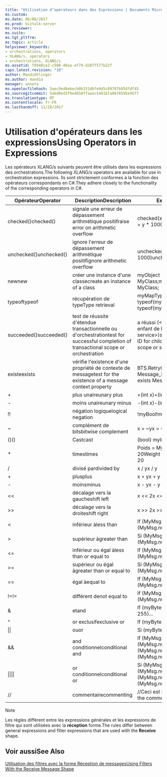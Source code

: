 ```yaml
---
title: "Utilisation d’opérateurs dans des Expressions | Documents Microsoft"
ms.custom: 
ms.date: 06/08/2017
ms.prod: biztalk-server
ms.reviewer: 
ms.suite: 
ms.tgt_pltfrm: 
ms.topic: article
helpviewer_keywords:
- orchestrations, operators
- XLANG/s, operators
- orchestrations, XLANG/s
ms.assetid: f0948ce2-c508-48aa-af79-d207f577b22f
caps.latest.revision: "10"
author: MandiOhlinger
ms.author: mandia
manager: anneta
ms.openlocfilehash: 5aec9ed6ebecb0b151dbfe9d5c09707b954fdf45
ms.sourcegitcommit: 5abd0ed3f9e4858ffaaec5481bfa8878595e95f7
ms.translationtype: MT
ms.contentlocale: fr-FR
ms.lasthandoff: 11/28/2017
---
```

# <a name="using-operators-in-expressions"></a><span data-ttu-id="49ffc-102">Utilisation d'opérateurs dans les expressions</span><span class="sxs-lookup"><span data-stu-id="49ffc-102">Using Operators in Expressions</span></span>
<span data-ttu-id="49ffc-103">Les opérateurs XLANG/s suivants peuvent être utilisés dans les expressions des orchestrations.</span><span class="sxs-lookup"><span data-stu-id="49ffc-103">The following XLANG/s operators are available for use in orchestration expressions.</span></span> <span data-ttu-id="49ffc-104">Ils sont strictement conformes à la fonction des opérateurs correspondants en C#.</span><span class="sxs-lookup"><span data-stu-id="49ffc-104">They adhere closely to the functionality of the corresponding operators in C#.</span></span>  
  
|<span data-ttu-id="49ffc-105">Opérateur</span><span class="sxs-lookup"><span data-stu-id="49ffc-105">Operator</span></span>|<span data-ttu-id="49ffc-106"> Description</span><span class="sxs-lookup"><span data-stu-id="49ffc-106">Description</span></span>|<span data-ttu-id="49ffc-107">Exemple</span><span class="sxs-lookup"><span data-stu-id="49ffc-107">Example</span></span>|  
|--------------|-----------------|-------------|  
|<span data-ttu-id="49ffc-108">checked()</span><span class="sxs-lookup"><span data-stu-id="49ffc-108">checked()</span></span>|<span data-ttu-id="49ffc-109">signale une erreur de dépassement arithmétique positif</span><span class="sxs-lookup"><span data-stu-id="49ffc-109">raise error on arithmetic overflow</span></span>|<span data-ttu-id="49ffc-110">checked(x = y * 1000)</span><span class="sxs-lookup"><span data-stu-id="49ffc-110">checked(x = y * 1000)</span></span>|  
|<span data-ttu-id="49ffc-111">unchecked()</span><span class="sxs-lookup"><span data-stu-id="49ffc-111">unchecked()</span></span>|<span data-ttu-id="49ffc-112">ignore l'erreur de dépassement arithmétique positif</span><span class="sxs-lookup"><span data-stu-id="49ffc-112">ignore arithmetic overflow</span></span>|<span data-ttu-id="49ffc-113">unchecked(x = y * 1000)</span><span class="sxs-lookup"><span data-stu-id="49ffc-113">unchecked(x = y * 1000)</span></span>|  
|<span data-ttu-id="49ffc-114">new</span><span class="sxs-lookup"><span data-stu-id="49ffc-114">new</span></span>|<span data-ttu-id="49ffc-115">créer une instance d'une classe</span><span class="sxs-lookup"><span data-stu-id="49ffc-115">create an instance of a class</span></span>|<span data-ttu-id="49ffc-116">myObject = new MyClass;</span><span class="sxs-lookup"><span data-stu-id="49ffc-116">myObject = new MyClass;</span></span>|  
|<span data-ttu-id="49ffc-117">typeof</span><span class="sxs-lookup"><span data-stu-id="49ffc-117">typeof</span></span>|<span data-ttu-id="49ffc-118">récupération de type</span><span class="sxs-lookup"><span data-stu-id="49ffc-118">Type retrieval</span></span>|<span data-ttu-id="49ffc-119">myMapType = typeof(myMap)</span><span class="sxs-lookup"><span data-stu-id="49ffc-119">myMapType = typeof(myMap)</span></span>|  
|<span data-ttu-id="49ffc-120">succeeded()</span><span class="sxs-lookup"><span data-stu-id="49ffc-120">succeeded()</span></span>|<span data-ttu-id="49ffc-121">test de réussite d'étendue transactionnelle ou d'orchestration</span><span class="sxs-lookup"><span data-stu-id="49ffc-121">test for successful completion of transactional scope or orchestration</span></span>|<span data-ttu-id="49ffc-122">a réussi (\<ID de transaction enfant de l’étendue actuelle ou service\>)</span><span class="sxs-lookup"><span data-stu-id="49ffc-122">succeeded(\<transaction ID for child transaction of current scope or service\>)</span></span>|  
|<span data-ttu-id="49ffc-123">existe</span><span class="sxs-lookup"><span data-stu-id="49ffc-123">exists</span></span>|<span data-ttu-id="49ffc-124">vérifie l'existence d'une propriété de contexte de message</span><span class="sxs-lookup"><span data-stu-id="49ffc-124">test for the existence of a message context property</span></span>|<span data-ttu-id="49ffc-125">BTS.RetryCount exists Message_In</span><span class="sxs-lookup"><span data-stu-id="49ffc-125">BTS.RetryCount exists Message_In</span></span>|  
|+|<span data-ttu-id="49ffc-126">plus unaire</span><span class="sxs-lookup"><span data-stu-id="49ffc-126">unary plus</span></span>|<span data-ttu-id="49ffc-127">+(int x)</span><span class="sxs-lookup"><span data-stu-id="49ffc-127">+(int x)</span></span>|  
|-|<span data-ttu-id="49ffc-128">moins unaire</span><span class="sxs-lookup"><span data-stu-id="49ffc-128">unary minus</span></span>|<span data-ttu-id="49ffc-129">-(int x)</span><span class="sxs-lookup"><span data-stu-id="49ffc-129">-(int x)</span></span>|  
|<span data-ttu-id="49ffc-130">!</span><span class="sxs-lookup"><span data-stu-id="49ffc-130">!</span></span>|<span data-ttu-id="49ffc-131">négation logique</span><span class="sxs-lookup"><span data-stu-id="49ffc-131">logical negation</span></span>|<span data-ttu-id="49ffc-132">!myBool</span><span class="sxs-lookup"><span data-stu-id="49ffc-132">!myBool</span></span>|  
|~|<span data-ttu-id="49ffc-133">complément de bits</span><span class="sxs-lookup"><span data-stu-id="49ffc-133">bitwise complement</span></span>|<span data-ttu-id="49ffc-134">x = ~y</span><span class="sxs-lookup"><span data-stu-id="49ffc-134">x = ~y</span></span>|  
|<span data-ttu-id="49ffc-135">()</span><span class="sxs-lookup"><span data-stu-id="49ffc-135">()</span></span>|<span data-ttu-id="49ffc-136">Cast</span><span class="sxs-lookup"><span data-stu-id="49ffc-136">cast</span></span>|<span data-ttu-id="49ffc-137">(bool) myInt</span><span class="sxs-lookup"><span data-stu-id="49ffc-137">(bool) myInt</span></span>|  
|*|<span data-ttu-id="49ffc-138">times</span><span class="sxs-lookup"><span data-stu-id="49ffc-138">times</span></span>|<span data-ttu-id="49ffc-139">Poids = MyMsg.numOrders * 20</span><span class="sxs-lookup"><span data-stu-id="49ffc-139">Weight = MyMsg.numOrders * 20</span></span>|  
|/|<span data-ttu-id="49ffc-140">divisé par</span><span class="sxs-lookup"><span data-stu-id="49ffc-140">divided by</span></span>|<span data-ttu-id="49ffc-141">x / y</span><span class="sxs-lookup"><span data-stu-id="49ffc-141">x / y</span></span>|  
|+|<span data-ttu-id="49ffc-142">plus</span><span class="sxs-lookup"><span data-stu-id="49ffc-142">plus</span></span>|<span data-ttu-id="49ffc-143">x + y</span><span class="sxs-lookup"><span data-stu-id="49ffc-143">x + y</span></span>|  
|-|<span data-ttu-id="49ffc-144">moins</span><span class="sxs-lookup"><span data-stu-id="49ffc-144">minus</span></span>|<span data-ttu-id="49ffc-145">x - y</span><span class="sxs-lookup"><span data-stu-id="49ffc-145">x - y</span></span>|  
|<<|<span data-ttu-id="49ffc-146">décalage vers la gauche</span><span class="sxs-lookup"><span data-stu-id="49ffc-146">shift left</span></span>|<span data-ttu-id="49ffc-147">x << 2</span><span class="sxs-lookup"><span data-stu-id="49ffc-147">x << 2</span></span>|  
|>>|<span data-ttu-id="49ffc-148">décalage vers la droite</span><span class="sxs-lookup"><span data-stu-id="49ffc-148">shift right</span></span>|<span data-ttu-id="49ffc-149">x >> 2</span><span class="sxs-lookup"><span data-stu-id="49ffc-149">x >> 2</span></span>|  
|<|<span data-ttu-id="49ffc-150">inférieur à</span><span class="sxs-lookup"><span data-stu-id="49ffc-150">less than</span></span>|<span data-ttu-id="49ffc-151">If (MyMsg.numOrders < 10)...</span><span class="sxs-lookup"><span data-stu-id="49ffc-151">If (MyMsg.numOrders < 10)...</span></span>|  
|>|<span data-ttu-id="49ffc-152">supérieur à</span><span class="sxs-lookup"><span data-stu-id="49ffc-152">greater than</span></span>|<span data-ttu-id="49ffc-153">Si (MyMsg.numOrders > 10)...</span><span class="sxs-lookup"><span data-stu-id="49ffc-153">If (MyMsg.numOrders > 10)...</span></span>|  
|<=|<span data-ttu-id="49ffc-154">inférieur ou égal à</span><span class="sxs-lookup"><span data-stu-id="49ffc-154">less than or equal to</span></span>|<span data-ttu-id="49ffc-155">If (MyMsg.numOrders <= 10)...</span><span class="sxs-lookup"><span data-stu-id="49ffc-155">If (MyMsg.numOrders <= 10)...</span></span>|  
|>=|<span data-ttu-id="49ffc-156">supérieur ou égal à</span><span class="sxs-lookup"><span data-stu-id="49ffc-156">greater than or equal to</span></span>|<span data-ttu-id="49ffc-157">Si (MyMsg.numOrders > = 10)...</span><span class="sxs-lookup"><span data-stu-id="49ffc-157">If (MyMsg.numOrders >= 10)...</span></span>|  
|==|<span data-ttu-id="49ffc-158">égal à</span><span class="sxs-lookup"><span data-stu-id="49ffc-158">equal to</span></span>|<span data-ttu-id="49ffc-159">If (MyMsg.numOrders == 10)...</span><span class="sxs-lookup"><span data-stu-id="49ffc-159">If (MyMsg.numOrders == 10)...</span></span>|  
|<span data-ttu-id="49ffc-160">!=</span><span class="sxs-lookup"><span data-stu-id="49ffc-160">!=</span></span>|<span data-ttu-id="49ffc-161">différent de</span><span class="sxs-lookup"><span data-stu-id="49ffc-161">not equal to</span></span>|<span data-ttu-id="49ffc-162">If (MyMsg.numOrders != 10)...</span><span class="sxs-lookup"><span data-stu-id="49ffc-162">If (MyMsg.numOrders != 10)...</span></span>|  
|&|<span data-ttu-id="49ffc-163">et</span><span class="sxs-lookup"><span data-stu-id="49ffc-163">and</span></span>|<span data-ttu-id="49ffc-164">If (myByte & 255)...</span><span class="sxs-lookup"><span data-stu-id="49ffc-164">If (myByte & 255)...</span></span>|  
|^|<span data-ttu-id="49ffc-165">or exclusif</span><span class="sxs-lookup"><span data-stu-id="49ffc-165">exclusive or</span></span>|<span data-ttu-id="49ffc-166">If (myByte ^ 1)...</span><span class="sxs-lookup"><span data-stu-id="49ffc-166">If (myByte ^ 1)...</span></span>|  
|<span data-ttu-id="49ffc-167">&#124;</span><span class="sxs-lookup"><span data-stu-id="49ffc-167">&#124;</span></span>|<span data-ttu-id="49ffc-168">ou</span><span class="sxs-lookup"><span data-stu-id="49ffc-168">or</span></span>|<span data-ttu-id="49ffc-169">Si (myByte &#124; 1)...</span><span class="sxs-lookup"><span data-stu-id="49ffc-169">If (myByte &#124; 1)...</span></span>|  
|&&|<span data-ttu-id="49ffc-170">and conditionnel</span><span class="sxs-lookup"><span data-stu-id="49ffc-170">conditional and</span></span>|<span data-ttu-id="49ffc-171">If (MyMsg.numOrders > 10) && (MyMsg.numOrders < 100)</span><span class="sxs-lookup"><span data-stu-id="49ffc-171">If (MyMsg.numOrders > 10) && (MyMsg.numOrders < 100)</span></span>|  
|<span data-ttu-id="49ffc-172">&#124;&#124;</span><span class="sxs-lookup"><span data-stu-id="49ffc-172">&#124;&#124;</span></span>|<span data-ttu-id="49ffc-173">or conditionnel</span><span class="sxs-lookup"><span data-stu-id="49ffc-173">conditional or</span></span>|<span data-ttu-id="49ffc-174">Si (MyMsg.numOrders < 10) &#124; &#124; (MyMsg.numOrders > 100)</span><span class="sxs-lookup"><span data-stu-id="49ffc-174">If (MyMsg.numOrders < 10) &#124;&#124; (MyMsg.numOrders > 100)</span></span>|  
|//|<span data-ttu-id="49ffc-175">commentaire</span><span class="sxs-lookup"><span data-stu-id="49ffc-175">commenting</span></span>|<span data-ttu-id="49ffc-176">//Ceci est le commentaire</span><span class="sxs-lookup"><span data-stu-id="49ffc-176">//This is the comment</span></span>|  
  
> [!NOTE]
>  <span data-ttu-id="49ffc-177">Les règles diffèrent entre les expressions générales et les expressions de filtre qui sont utilisées avec la **réception** forme.</span><span class="sxs-lookup"><span data-stu-id="49ffc-177">The rules differ between general expressions and filter expressions that are used with the **Receive** shape.</span></span>  
  
## <a name="see-also"></a><span data-ttu-id="49ffc-178">Voir aussi</span><span class="sxs-lookup"><span data-stu-id="49ffc-178">See Also</span></span>  
 [<span data-ttu-id="49ffc-179">Utilisation des filtres avec la forme Réception de messages</span><span class="sxs-lookup"><span data-stu-id="49ffc-179">Using Filters With the Receive Message Shape</span></span>](../core/using-filters-with-the-receive-message-shape.md)